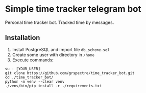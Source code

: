 # Simple time tracker telegram bot

Personal time tracker bot. Tracked time by messages.

## Installation

1. Install PostgreSQL and import file `db_scheme.sql`
2. Create some user with directory in `/home`
3. Execute commands:
```
su - [YOUR_USER]
git clone https://github.com/grspectre/time_tracker_bot.git
cd ./time_tracker_bot/
python -m venv --clear venv
./venv/bin/pip install -r ./requirements.txt
```